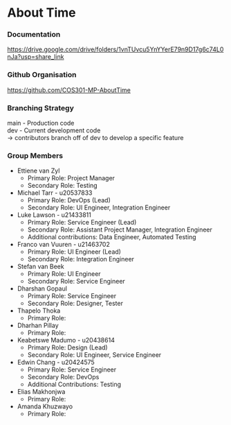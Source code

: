 
# About Time

### Documentation
https://drive.google.com/drive/folders/1vnTUvcu5YnYYerE79n9D17g6c74L0nJa?usp=share_link

### Github Organisation
https://github.com/COS301-MP-AboutTime

### Branching Strategy
main - Production code\
dev - Current development code\
-> contributors branch off of dev to develop a specific feature

### Group Members
* Ettiene van Zyl
    * Primary Role: Project Manager
    * Secondary Role: Testing
* Michael Tarr - u20537833
    * Primary Role: DevOps (Lead)
    * Secondary Role: UI Engineer, Integration Engineer
* Luke Lawson - u21433811
    * Primary Role: Service Engineer (Lead)
    * Secondary Role: Assistant Project Manager, Integration Engineer
    * Additional contributions: Data Engineer, Automated Testing
* Franco van Vuuren - u21463702
    * Primary Role: UI Engineer (Lead)
    * Secondary Role: Integration Engineer
* Stefan van Beek
    * Primary Role: UI Engineer
    * Secondary Role: Service Engineer
* Dharshan Gopaul
    * Primary Role: Service Engineer
    * Secondary Role: Designer, Tester
* Thapelo Thoka
    * Primary Role: 
* Dharhan Pillay
    * Primary Role: 
* Keabetswe Madumo - u20438614
    * Primary Role: Design (Lead)
    * Secondary Role: UI Engineer, Service Engineer
* Edwin Chang - u20424575
    * Primary Role: Service Engineer
    * Secondary Role: DevOps
    * Additional Contributions: Testing
* Elias Makhonjwa
    * Primary Role: 
* Amanda Khuzwayo
    * Primary Role: 
